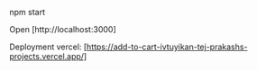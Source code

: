 
npm start

Open [http://localhost:3000]


Deployment
vercel: [https://add-to-cart-ivtuyikan-tej-prakashs-projects.vercel.app/]

